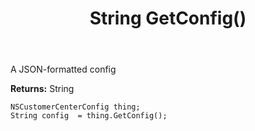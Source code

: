 ﻿---
uid: crmscript_ref_NSCustomerCenterConfig_GetConfig
title: String GetConfig()
intellisense: NSCustomerCenterConfig.GetConfig
keywords: NSCustomerCenterConfig, GetConfig
so.topic: reference
---

A JSON-formatted config

**Returns:** String


```crmscript
NSCustomerCenterConfig thing;
String config  = thing.GetConfig();
```



